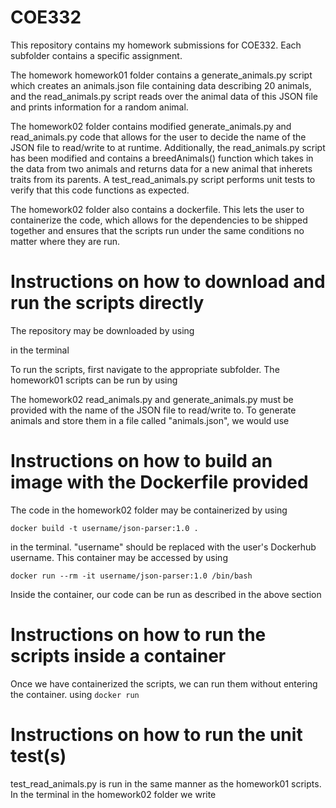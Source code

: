 # COE332

This repository contains my homework submissions for COE332. Each subfolder contains a specific assignment.

The homework homework01 folder contains a generate_animals.py script which creates an animals.json file containing data describing 20 animals, and the read_animals.py script reads over the animal data of this JSON file and prints information for a random animal.

The homework02 folder contains modified generate_animals.py and read_animals.py code that allows for the user to decide the name of the JSON file to read/write to at runtime. Additionally, the read_animals.py script has been modified and contains a breedAnimals() function which takes in the data from two animals and returns data for a new animal that inherets traits from its parents. A test_read_animals.py script performs unit tests to verify that this code functions as expected.

The homework02 folder also contains a dockerfile. This lets the user to containerize the code, which allows for the dependencies to be shipped together and ensures that the scripts run under the same conditions no matter where they are run.

# Instructions on how to download and run the scripts directly

The repository may be downloaded by using




in the terminal


To run the scripts, first navigate to the appropriate subfolder. The homework01 scripts can be run by using 


The homework02 read_animals.py and generate_animals.py must be provided with the name of the JSON file to read/write to. To generate animals and store them in a file called "animals.json", we would use




# Instructions on how to build an image with the Dockerfile provided

The code in the homework02 folder may be containerized by using

`docker build -t username/json-parser:1.0 .`

in the terminal. "username" should be replaced with the user's Dockerhub username. This container may be accessed by using

`docker run --rm -it username/json-parser:1.0 /bin/bash`

Inside the container, our code can be run as described in the above section

# Instructions on how to run the scripts inside a container

Once we have containerized the scripts, we can run them without entering the container. using `docker run`


# Instructions on how to run the unit test(s)

test_read_animals.py is run in the same manner as the homework01 scripts. In the terminal in the homework02 folder we write
